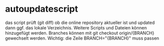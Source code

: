 # autoupdatescript
das script prüft (git diff) ob die online repository aktueller ist und
updated dann ggf. das lokale Verzeichnis. Weitere Scripts und Dateien können hinzugefügt werden.
Branches können mit git checkout origin/{BRANCH} gewechselt werden. Wichtig: die Zeile BRANCH="{BRANCH}" muss passen
